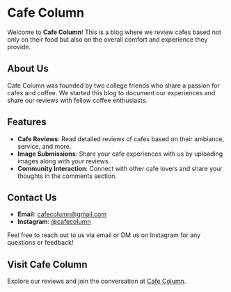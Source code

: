 # Cafe Column

Welcome to **Cafe Column**! This is a blog where we review cafes based not only on their food but also on the overall comfort and experience they provide.

## About Us

Cafe Column was founded by two college friends who share a passion for cafes and coffee. We started this blog to document our experiences and share our reviews with fellow coffee enthusiasts.

## Features

- **Cafe Reviews**: Read detailed reviews of cafes based on their ambiance, service, and more.
- **Image Submissions**: Share your cafe experiences with us by uploading images along with your reviews.
- **Community Interaction**: Connect with other cafe lovers and share your thoughts in the comments section.

## Contact Us

- **Email**: [cafecolumn@gmail.com](mailto:cafecolumn@gmail.com)
- **Instagram**: [@cafecolumn](https://www.instagram.com/cafecolumn/)

Feel free to reach out to us via email or DM us on Instagram for any questions or feedback!

## Visit Cafe Column

Explore our reviews and join the conversation at [Cafe Column](https://mduddin112203.github.io/Project/index.html#).
